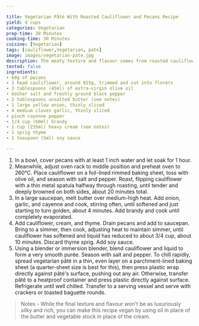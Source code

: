 ```yaml
---

title: Vegetarian Pâté With Roasted Cauliflower and Pecans Recipe
yield: 4 cups
categories: Vegetarian
prep-time: 30 Minutes
cooking-time: 30 Minutes
cuisine: [Vegetarian]
tags: [cauliflower,Vegetarian, pate]
image: images/vegetarian-pate.jpg
description: The meaty texture and flavour comes from roasted cauliflower, while pecans help thicken the purée to a pâté-like consistency. Splashes of brandy and soy sauce add even more savoury depth.
tested: false
ingredients:
- 60g of pecans
- 1 head cauliflower, around 925g, trimmed and cut into florets
- 3 tablespoons (45ml) of extra-virgin olive oil
- kosher salt and freshly ground black pepper
- 2 tablespoons unsalted butter (see notes)
- 1 large yellow onion, thinly sliced
- 4 medium cloves garlic, thinly sliced
- pinch cayenne pepper
- 1/4 cup (60ml) brandy
- 1 cup (235ml) heavy cream (see notes)
- 1 sprig thyme
- 1 teaspoon (5ml) soy sauce

---
```




1. In a bowl, cover pecans with at least 1 inch water and let soak for 1 hour.
2. Meanwhile, adjust oven rack to middle position and preheat oven to 260°C. Place cauliflower on a foil-lined rimmed baking sheet, toss with olive oil, and season with salt and pepper. Roast, flipping cauliflower with a thin metal spatula halfway through roasting, until tender and deeply browned on both sides, about 20 minutes total.
3. In a large saucepan, melt butter over medium-high heat. Add onion, garlic, and cayenne and cook, stirring often, until softened and just starting to turn golden, about 4 minutes. Add brandy and cook until completely evaporated.
4. Add cauliflower, cream, and thyme. Drain pecans and add to saucepan. Bring to a simmer, then cook, adjusting heat to maintain simmer, until cauliflower has softened and liquid has reduced to about 3/4 cup, about 10 minutes. Discard thyme sprig. Add soy sauce.
5. Using a blender or immersion blender, blend cauliflower and liquid to form a very smooth purée. Season with salt and pepper. To chill rapidly, spread vegetarian pâté in a thin, even layer on a parchment-lined baking sheet (a quarter-sheet size is best for this), then press plastic wrap directly against pâté's surface, pushing out any air. Otherwise, transfer pâté to a heatproof container and press plastic directly against surface. Refrigerate until well chilled. Transfer to a serving vessel and serve with crackers or toasted baguette rounds.

>Notes - While the final texture and flavour won't be as luxuriously silky and rich, you can make this recipe vegan by using oil in place of the butter and vegetable stock in place of the cream.
